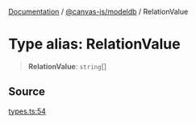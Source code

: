 [Documentation](../../../index.md) / [@canvas-js/modeldb](../index.md) / RelationValue

# Type alias: RelationValue

> **RelationValue**: `string`[]

## Source

[types.ts:54](https://github.com/canvasxyz/canvas/blob/4c6b729f/packages/modeldb/src/types.ts#L54)
